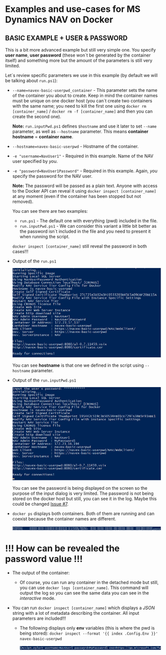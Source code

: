 # Examples and use-cases for MS Dynamics NAV on Docker

## BASIC EXAMPLE + USER & PASSWORD

This is a bit more advanced example but still very simple one. You specify **user name**, **user password** (these won\`t be generated by the container itself) and something more but the amount of the parameters is still very limited.

Let\`s review specific parameters we use in this example (by default we will be talking about `run.ps1`):
- `--name=navex-basic-userpwd_container` - This parameter sets the name of the container you about to create. Keep in mind the container names must be unique on one docker host (you can\`t create two containers with the same name; you need to kill the first one using `docker rm [container_name]` / `docker rm -f [container_name]` and then you can create the second one).
    
    **Note:**
    `run.inputPwd.ps1` defines `$hostname` and use it later to set `--name` parameter, as well as `--hostname` parameter. This means **container hostname** = **container name**.

- `--hostname=navex-basic-userpwd` - Hostname of the container. 

- `-e "username=NavUser1"` - Required in this example. Name of the NAV user specified by *you*.

- `-e "password=NavUser1Password"` - Required in this example. Again, *you* specify the password for the NAV user.

	**Note:**
	The password will be passed as a plain text. Anyone with access to the Docker API can reveal it using `docker inspect [container_name]` at any moment (even if the container has been stopped but not removed).	
    
    You can see there are two examples:
    - `run.ps1` - The default one with everything (pwd) included in the file.
    - `run.inputPwd.ps1` - We can consider this variant a little bit better as the password isn\`t included in the file and you need to present it when running the script. 
    
    `docker inspect [container_name]` still reveal the password in both cases!!!

- Output of the `run.ps1`

    ![](../media/basic_userpwd_containerStarted_01.jpg)

    You can see **hostname** is that one we defined in the script using `--hostname` parameter.

- Output of the `run.inputPwd.ps1`

    ![](../media/basic_userpwd_containerStarted_02.jpg)

    You can see the password is being displayed on the screen so the purpose of the input dialog is very limited. The password is not being stored on the docker host but still, you can see it in the log. Maybe this could be changed [Issue #7](https://github.com/Microsoft/nav-docker/issues/7).

- `docker ps` displays both containers. Both of them are running and can coexist because the container names are different.

    ![](../media/basic_userpwd_containerList.jpg)

# !!! How can be revealed the password value !!!

- The output of the container:

    - Of course, you can run any container in the detached mode but still, you can use `docker logs [container_name]`. This command will output the log so you can see the same data you can see in the *interactive* mode.

- You can run `docker inspect [container_name]` which displays a *JSON* string with a lot of metadata describing the container. All input parameters are included!!!

    - The following displays only **env** variables (this is where the pwd is being stored): `docker inspect --format '{{ index .Config.Env }}' navex-basic-userpwd`

        ![](../media/basic_userpwd_dockerInspect_01.jpg)
